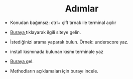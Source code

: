 <h1 align="center"> Adımlar </h1>

- Konudan bağımsız: ctrl+ çift tırnak ile terminal açılır

- <a href="https://www.npmjs.com/"> Buraya </a> tıklayarak ilgili siteye gelin.
- İstediğinizi arama yaparak bulun. Örnek: underscore yaz.
- install kısmınada bulunan kısmı terminale yaz
- <a href="https://www.npmjs.com/package/underscore"> Buraya </a> gel.
- Methodların açıklamaları için burayı incele.